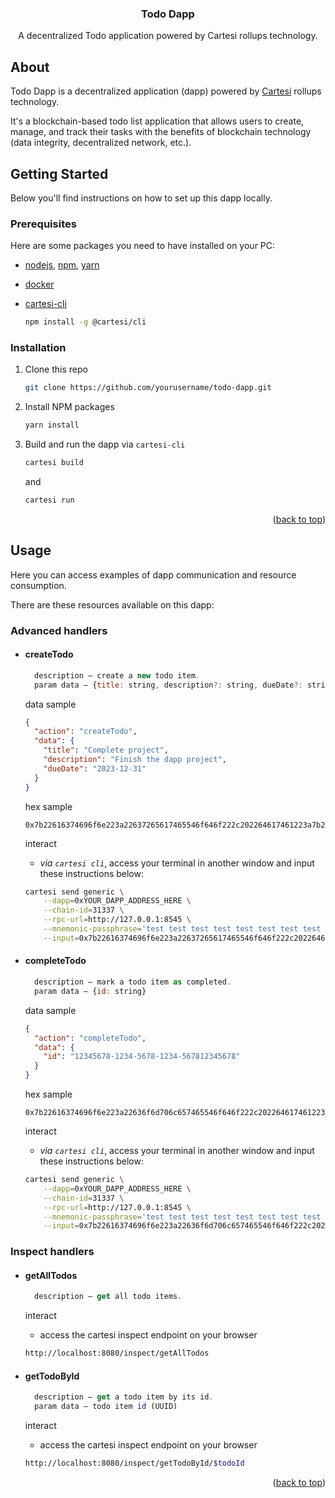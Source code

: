 <a id="readme-top"></a>

<div align="center">
  <h3 align="center">Todo Dapp</h3>

  <p align="center">
    A decentralized Todo application powered by Cartesi rollups technology.
  </p>
</div>

## About

<p>
    Todo Dapp is a decentralized application (dapp) powered by <a href="https://docs.cartesi.io/cartesi-rollups/1.3/">Cartesi</a> rollups technology.
</p>
<p> 
    It's a blockchain-based todo list application that allows users to create, manage, and track their tasks with the benefits of blockchain technology (data integrity, decentralized network, etc.).
</p>

## Getting Started

Below you'll find instructions on how to set up this dapp locally.

### Prerequisites

Here are some packages you need to have installed on your PC:

- [nodejs](https://nodejs.org/en), [npm](https://docs.npmjs.com/cli/v10/configuring-npm/install), [yarn](https://classic.yarnpkg.com/lang/en/docs/install/#debian-stable)

- [docker](https://docs.docker.com/get-docker/)

- [cartesi-cli](https://docs.cartesi.io/cartesi-rollups/1.3/development/migration/#install-cartesi-cli)
  ```sh
  npm install -g @cartesi/cli
  ```

### Installation

1. Clone this repo
   ```sh
   git clone https://github.com/yourusername/todo-dapp.git
   ```
2. Install NPM packages
   ```sh
   yarn install
   ```
3. Build and run the dapp via `cartesi-cli`
   ```sh
   cartesi build
   ```
   and
   ```sh
   cartesi run
   ```

<p align="right">(<a href="#readme-top">back to top</a>)</p>

## Usage

Here you can access examples of dapp communication and resource consumption.

There are these resources available on this dapp:

### Advanced handlers

- #### createTodo

  ```js
    description — create a new todo item.
    param data — {title: string, description?: string, dueDate?: string}
  ```

  data sample

  ```json
  {
    "action": "createTodo",
    "data": {
      "title": "Complete project",
      "description": "Finish the dapp project",
      "dueDate": "2023-12-31"
    }
  }
  ```

  hex sample

  ```
  0x7b22616374696f6e223a22637265617465546f646f222c202264617461223a7b227469746c65223a22436f6d706c6574652070726f6a656374222c226465736372697074696f6e223a2246696e6973682074686520646170702070726f6a656374222c2264756544617465223a22323032332d31322d3331227d7d
  ```

  interact

  - _via `cartesi cli`_, access your terminal in another window and input these instructions below:

  ```sh
  cartesi send generic \
      --dapp=0xYOUR_DAPP_ADDRESS_HERE \
      --chain-id=31337 \
      --rpc-url=http://127.0.0.1:8545 \
      --mnemonic-passphrase='test test test test test test test test test test test junk' \
      --input=0x7b22616374696f6e223a22637265617465546f646f222c202264617461223a7b227469746c65223a22436f6d706c6574652070726f6a656374222c226465736372697074696f6e223a2246696e6973682074686520646170702070726f6a656374222c2264756544617465223a22323032332d31322d3331227d7d
  ```

- #### completeTodo

  ```js
    description — mark a todo item as completed.
    param data — {id: string}
  ```

  data sample

  ```json
  {
    "action": "completeTodo",
    "data": {
      "id": "12345678-1234-5678-1234-567812345678"
    }
  }
  ```

  hex sample

  ```
  0x7b22616374696f6e223a22636f6d706c657465546f646f222c202264617461223a7b226964223a2231323334353637382d313233342d353637382d313233342d353637383132333435363738227d7d
  ```

  interact

  - _via `cartesi cli`_, access your terminal in another window and input these instructions below:

  ```sh
  cartesi send generic \
      --dapp=0xYOUR_DAPP_ADDRESS_HERE \
      --chain-id=31337 \
      --rpc-url=http://127.0.0.1:8545 \
      --mnemonic-passphrase='test test test test test test test test test test test junk' \
      --input=0x7b22616374696f6e223a22636f6d706c657465546f646f222c202264617461223a7b226964223a2231323334353637382d313233342d353637382d313233342d353637383132333435363738227d7d
  ```

### Inspect handlers

- #### getAllTodos

  ```js
    description — get all todo items.
  ```

  interact

  - access the cartesi inspect endpoint on your browser

  ```sh
  http://localhost:8080/inspect/getAllTodos
  ```

- #### getTodoById
  ```js
    description — get a todo item by its id.
    param data — todo item id (UUID)
  ```
  interact
  - access the cartesi inspect endpoint on your browser
  ```sh
  http://localhost:8080/inspect/getTodoById/$todoId
  ```

<p align="right">(<a href="#readme-top">back to top</a>)</p>
